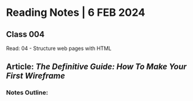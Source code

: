 # **Reading Notes | 6 FEB 2024**

## Class 004
Read: 04 - Structure web pages with HTML

## Article: _The Definitive Guide: How To Make Your First Wireframe_

### **Notes Outline:**
